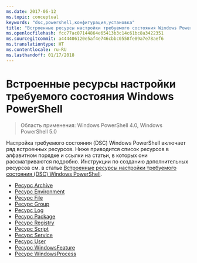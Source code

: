 ```yaml
---
ms.date: 2017-06-12
ms.topic: conceptual
keywords: "dsc,powershell,конфигурация,установка"
title: "Встроенные ресурсы настройки требуемого состояния Windows PowerShell"
ms.openlocfilehash: fcc77ac07144864e65413b3c14c61bc8a3422351
ms.sourcegitcommit: a444406120e5af4e746cbbc0558fe89a7e78aef6
ms.translationtype: HT
ms.contentlocale: ru-RU
ms.lasthandoff: 01/17/2018
---
```

# <a name="built-in-windows-powershell-desired-state-configuration-resources"></a>Встроенные ресурсы настройки требуемого состояния Windows PowerShell

> Область применения: Windows PowerShell 4.0, Windows PowerShell 5.0

Настройка требуемого состояния (DSC) Windows PowerShell включает ряд встроенных ресурсов. Ниже приводится список ресурсов в алфавитном порядке и ссылки на статьи, в которых они рассматриваются подробно. Инструкции по созданию дополнительных ресурсов см. в статье [Встроенные ресурсы настройки требуемого состояния (DSC) Windows PowerShell](authoringResource.md).

* [Ресурс Archive](archiveResource.md)
* [Ресурс Environment](environmentResource.md)
* [Ресурс File](fileResource.md)
* [Ресурс Group](groupResource.md)
* [Ресурс Log](logResource.md)
* [Ресурс Package](packageResource.md)
* [Ресурс Registry](registryResource.md)
* [Ресурс Script](scriptResource.md)
* [Ресурс Service](serviceResource.md)
* [Ресурс User](userResource.md)
* [Ресурс WindowsFeature](windowsfeatureResource.md)
* [Ресурс WindowsProcess](windowsProcessResource.md)

